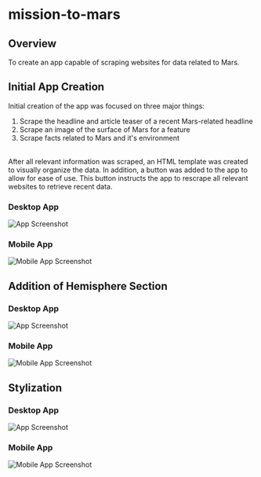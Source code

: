 # mission-to-mars

## Overview
To create an app capable of scraping websites for data related to Mars. 

## Initial App Creation
Initial creation of the app was focused on three major things:
1. Scrape the headline and article teaser of a recent Mars-related headline
2. Scrape an image of the surface of Mars for a feature
3. Scrape facts related to Mars and it's environment</br></br> 

After all relevant information was scraped, an HTML template was created to visually organize the data. In addition, a button was added
to the app to allow for ease of use. This button instructs the app to rescrape all relevant websites to retrieve recent data. 
### Desktop App
![App Screenshot](Resources/app_screenshot.png)
### Mobile App
![Mobile App Screenshot](Resources/app_mobile_screenshot.png)

## Addition of Hemisphere Section
### Desktop App
![App Screenshot](Resources/app_screenshot_hemi.png)
### Mobile App
![Mobile App Screenshot](Resources/app_mobile_screenshot_hemi.png)
## Stylization
### Desktop App
![App Screenshot](Resources/bootstrap_update_screenshot.png)
### Mobile App
![Mobile App Screenshot](Resources/bootstrap_update_mobile_screenshot.png)
